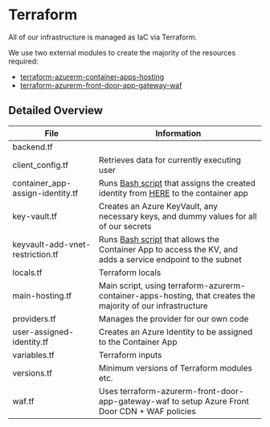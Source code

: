 # Terraform

All of our infrastructure is managed as IaC via Terraform.

We use two external modules to create the majority of the resources required:
- [terraform-azurerm-container-apps-hosting](https://github.com/DFE-Digital/terraform-azurerm-container-apps-hosting)
- [terraform-azurerm-front-door-app-gateway-waf](github.com/dfe-digital/terraform-azurerm-front-door-app-gateway-waf)

## Detailed Overview

| File                             | Information                                                                                                    |
| -------------------------------- | -------------------------------------------------------------------------------------------------------------- |
| backend.tf                       |                                                                                                                |
| client_config.tf                 | Retrieves data for currently executing user                                                                    |
| container_app-assign-identity.tf | Runs [Bash script]() that assigns the created identity from [HERE]() to the container app                      |
| key-vault.tf                     | Creates an Azure KeyVault, any necessary keys, and dummy values for all of our secrets                         |
| keyvault-add-vnet-restriction.tf | Runs [Bash script]() that allows the Container App to access the KV, and adds a service endpoint to the subnet |
| locals.tf                        | Terraform locals                                                                                               |
| main-hosting.tf                  | Main script, using terraform-azurerm-container-apps-hosting, that creates the majority of our infrastructure   |
| providers.tf                     | Manages the provider for our own code                                                                          |
| user-assigned-identity.tf        | Creates an Azure Identity to be assigned to the Container App                                                  |
| variables.tf                     | Terraform inputs                                                                                               |
| versions.tf                      | Minimum versions of Terraform modules etc.                                                                     |
| waf.tf                           | Uses terraform-azurerm-front-door-app-gateway-waf to setup Azure Front Door CDN + WAF policies                 |
